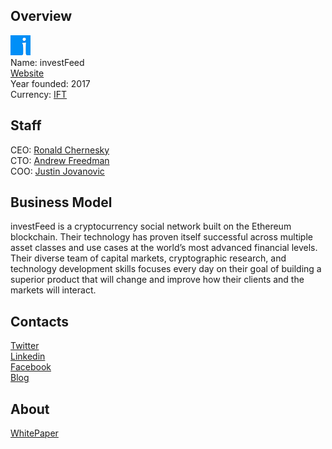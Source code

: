 ## Overview
![logo](../projects/logo/investfeed.png)  
Name: investFeed  
[Website](https://www.investfeed.com/about)  
Year founded: 2017  
Currency: [IFT](https://coinmarketcap.com/assets/investfeed/)  
## Staff
CEO: [Ronald Chernesky](../people/ronald_chernesky.md)  
CTO: [Andrew Freedman](../people/andrew_freedman.md)  
COO: [Justin Jovanovic](../people/justin_jovanovic.md)  
## Business Model
investFeed is a cryptocurrency social network built on the Ethereum blockchain. Their technology has proven itself successful across multiple asset classes and use cases at the world’s most advanced financial levels. Their diverse team of capital markets, cryptographic research, and technology development skills focuses every day on their goal of building a superior product that will change and improve how their clients and the markets will interact.
## Contacts  
[Twitter](https://twitter.com/investfeed)  
[Linkedin](https://www.linkedin.com/company/5132582/)  
[Facebook](https://www.facebook.com/investfeed)      
[Blog](https://medium.com/@investFeed)  
## About  
[WhitePaper](https://www.investfeed.com/upload/investFeedInc.TokenSale.pdf) 
